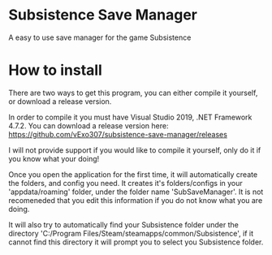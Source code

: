 # Subsistence Save Manager
A easy to use save manager for the game Subsistence

# How to install
There are two ways to get this program, you can either compile it yourself, or download a release version.

In order to compile it you must have Visual Studio 2019, .NET Framework 4.7.2.
You can download a release version here: https://github.com/vExo307/subsistence-save-manager/releases

I will not provide support if you would like to compile it yourself, only do it if you know what your doing!

Once you open the application for the first time, it will automatically create the folders, and config you need. It creates it's folders/configs in your 'appdata/roaming' folder, under the folder name 'SubSaveManager'. It is not recomeneded that you edit this information if you do not know what you are doing.

It will also try to automatically find your Subsistence folder under the directory 'C:/Program Files/Steam/steamapps/common/Subsistence', if it cannot find this directory it will prompt you to select you Subsistence folder. 



